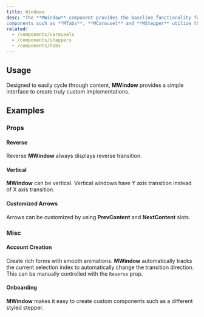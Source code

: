 ```yaml
---
title: Windows
desc: "The **MWindow** component provides the baseline functionality for transitioning content from 1 pane to another. Other
components such as **MTabs**, **MCarousel** and **MStepper** utilize this component at their core."
related:
  - /components/carousels
  - /components/steppers
  - /components/tabs
---
```


## Usage

Designed to easily cycle through content, **MWindow** provides a simple interface to create truly custom implementations.

## Examples

### Props

#### Reverse

Reverse **MWindow** always displays reverse transition.

<masa-example file="Examples.windows.Reverse"></masa-example>

#### Vertical

**MWindow** can be vertical. Vertical windows have Y axis transition instead of X axis transition.

<masa-example file="Examples.windows.Vertical"></masa-example>

#### Customized Arrows

Arrows can be customized by using **PrevContent** and **NextContent** slots.

<masa-example file="Examples.windows.CustomizedArrows"></masa-example>

### Misc

#### Account Creation

Create rich forms with smooth animations. **MWindow** automatically tracks the current selection index to automatically change the transition direction. 
This can be manually controlled with the `Reverse` prop.

<masa-example file="Examples.windows.AccountCreation"></masa-example>

#### Onboarding

**MWindow** makes it easy to create custom components such as a different styled stepper.

<masa-example file="Examples.windows.Onboarding"></masa-example>